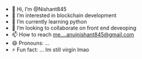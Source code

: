 - 👋 Hi, I’m @Nishant845
- 👀 I’m interested in blockchain development
- 🌱 I’m currently learning python
- 💞️ I’m looking to collaborate on front end deveoping
- 📫 How to reach me....anujnishant845@gmail.com
- 😄 Pronouns: ...
- ⚡ Fun fact: ... Im still virgin lmao

<!---
Nishant845/Nishant845 is a ✨ special ✨ repository because its `README.md` (this file) appears on your GitHub profile.
You can click the Preview link to take a look at your changes.
--->
